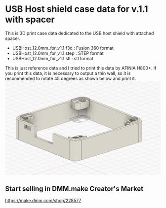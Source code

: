 # USB Host shield case data for v.1.1 with spacer

This is 3D print case data dedicated to the USB host shield with attached spacer.
 - USBHost_12.0mm_for_v1.1.f3d : Fusion 360 format
 - USBHost_12.0mm_for_v1.1.step : STEP format
 - USBHost_12.0mm_for_v1.1.stl : stl format

This is just reference data and I tried to print this data by AFINIA H800+.
If you print this data, it is necessary to output a thin wall, so it is recommended to rotate 45 degrees as shown below and print it.
![USB Host case](./M5_USB_Host_case_v1r1.JPG)

## Start selling in DMM.make Creator's Market
 https://make.dmm.com/shop/228577
